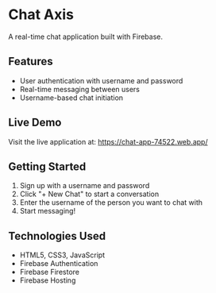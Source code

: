 # Chat Axis

A real-time chat application built with Firebase.

## Features

- User authentication with username and password
- Real-time messaging between users
- Username-based chat initiation


## Live Demo

Visit the live application at: https://chat-app-74522.web.app/

## Getting Started

1. Sign up with a username and password
2. Click "+ New Chat" to start a conversation
3. Enter the username of the person you want to chat with
4. Start messaging!

## Technologies Used

- HTML5, CSS3, JavaScript
- Firebase Authentication
- Firebase Firestore
- Firebase Hosting
